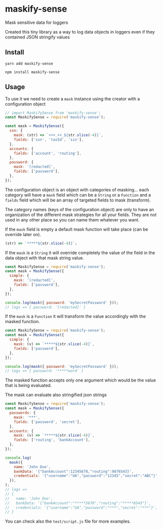 # maskify-sense

Mask sensitive data for loggers

Created this tiny library as a way to log data objects in loggers even if they contained JSON stringify values

## Install

```shell
yarn add maskify-sense
```

```shell
npm install maskify-sense
```

## Usage

To use it we need to create a `mask` instance using the creator with a configuration object

```javascript
// import MaskifySense from 'maskify-sense';
const MaskifySense = require('maskify-sense');

const mask = MaskifySense({
  ssn: {
    mask: (str) => `+++_++_${str.slice(-4)}`,
    fields: ['ssn', 'taxId', 'sin'],
  },
  accounts: {
    fields: ['account', 'routing'],
  },
  password: {
    mask: '[redacted]',
    fields: ['password'],
  },
});
```

The configuration object is an object with categories of masking... each category will have a `mask` field which can be a `String` or a `Function` and a `fields` field which will be an array of targeted fields to mask (transform).

The category names (keys of the configuration object) are only to have an organization of the different mask strategies for all your fields. They are not used in any other place so you can name them whatever you want.

If the `mask` field is empty a default mask function will take place (can be override later on).

```javascript
(str) => `*****${str.slice(-4)}`;
```

If the `mask` is a `String` it will override completely the value of the field in the data object with that mask string value.

```javascript
const MaskifySense = require('maskify-sense');
const mask = MaskifySense({
  simple: {
    mask: '[redacted]',
    fields: ['password'],
  },
});

console.log(mask({ password: 'mySecretPassword' }));
// logs => { password: '[redacted]' }
```

If the `mask` is a `Function` it will transform the value accordingly with the masked function.

```javascript
const MaskifySense = require('maskify-sense');
const mask = MaskifySense({
  simple: {
    mask: (v) => `*****${str.slice(-4)}`,
    fields: ['password'],
  },
});

console.log(mask({ password: 'mySecretPassword' }));
// logs => { password: '*****word' }
```

The masked function accepts only one argument which would be the value that is being evaluated.

The mask can evaluate also stringified json strings

```javascript
const MaskifySense = require('maskify-sense');
const mask = MaskifySense({
  passwords: {
    mask: '***',
    fields: ['password', 'secret'],
  },
  accounts: {
    mask: (v) => `*****${str.slice(-4)}`,
    fields: ['routing', 'bankAccount'],
  },
});

console.log(
  mask({
    name: 'John Doe',
    bankData: '{"bankAccount":12345678,"routing":9876543}',
    credentials: '{"username":"UA","password":"12345","secret":"ABC"}',
  }),
);
// logs =>
// {
//   name: 'John Doe',
//   bankData: '{"bankAccount":"*****5678","routing":"*****6543"}',
//   credentials: '{"username":"UA","password":"***","secret":"***"}',
// }
```

You can check also the `test/script.js` file for more examples.

